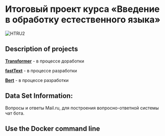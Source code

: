 <h1>Итоговый проект курса «Введение в обработку естественного языка»</h1>

![HTRU2](data/image/bot.gif)

##

## Description of projects

[**Transformer**](https://github.com/busiko7/Geekbrains/blob/master/Introduction_to_NLP/course_project/transformer.ipynb) - в процессе доработки

[**fastText**](https://github.com/busiko7/Geekbrains/blob/master/Introduction_to_NLP/course_project/FastText.ipynb) - в процессе разработки  

[**Bert**](https://github.com/busiko7/Geekbrains/blob/master/Introduction_to_NLP/course_project/bert.ipynb) - в процессе разработки   
  
<h2>Data Set Information:</h2> 

Вопросы и ответы Mail.ru, для построения вопросно-ответной системы чат бота.

<h2>Use the Docker command line</h2>  
